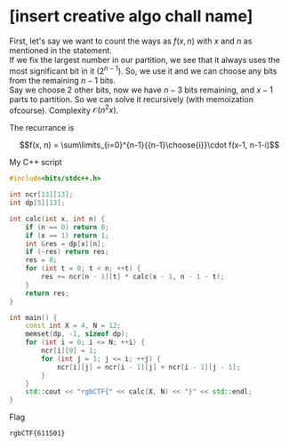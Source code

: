 # [insert creative algo chall name]

First, let's say we want to count the ways as $f(x, n)$ with $x$ and $n$ as mentioned in the statement.  
If we fix the largest number in our partition, we see that it always uses the most significant bit in it ($2^{n-1}$). So, we use it and we can choose any bits from the remaining $n-1$ bits.  
Say we choose 2 other bits, now we have $n-3$ bits remaining, and $x-1$ parts to partition. So we can solve it recursively (with memoization ofcourse). Complexity $\mathcal{O}(n^2x)$.  

The recurrance is

$$f(x, n) = \sum\limits_{i=0}^{n-1}{{n-1}\choose{i}}\cdot f(x-1, n-1-i)$$  

My C++ script

```cpp
#include<bits/stdc++.h>

int ncr[13][13];
int dp[5][13];

int calc(int x, int n) {
    if (n == 0) return 0;
    if (x == 1) return 1;
    int &res = dp[x][n];
    if (~res) return res;
    res = 0;
    for (int t = 0; t < n; ++t) {
        res += ncr[n - 1][t] * calc(x - 1, n - 1 - t);
    }
    return res;
}

int main() {
    const int X = 4, N = 12;
    memset(dp, -1, sizeof dp);
    for (int i = 0; i <= N; ++i) {
        ncr[i][0] = 1;
        for (int j = 1; j <= i; ++j) {
            ncr[i][j] = ncr[i - 1][j] + ncr[i - 1][j - 1];
        }
    }
    std::cout << "rgbCTF{" << calc(X, N) << "}" << std::endl;
}
```

Flag

```txt
rgbCTF{611501}
```
